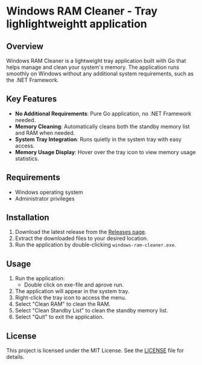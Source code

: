
# Windows RAM Cleaner - Tray lighlightweightt application

## Overview

Windows RAM Cleaner is a lightweight tray application built with Go that helps manage and clean your system's memory. The application runs smoothly on Windows without any additional system requirements, such as the .NET Framework.

## Key Features

- **No Additional Requirements**: Pure Go application, no .NET Framework needed.
- **Memory Cleaning**: Automatically cleans both the standby memory list and RAM when needed.
- **System Tray Integration**: Runs quietly in the system tray with easy access.
- **Memory Usage Display**: Hover over the tray icon to view memory usage statistics.

## Requirements

- Windows operating system
- Administrator privileges

## Installation

1. Download the latest release from the [Releases page](https://github.com/middaysan/windows-ram-cleaner/releases).
2. Extract the downloaded files to your desired location.
3. Run the application by double-clicking `windows-ram-cleaner.exe`.

## Usage

1. Run the application:
    - Double click on exe-file and aprove run.
2. The application will appear in the system tray.
3. Right-click the tray icon to access the menu.
4. Select "Clean RAM" to clean the RAM.
5. Select "Clean Standby List" to clean the standby memory list.
6. Select "Quit" to exit the application.

## License

This project is licensed under the MIT License. See the [LICENSE](LICENSE) file for details.
